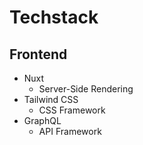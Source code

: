 # Techstack

## Frontend

* Nuxt
  * Server-Side Rendering 
* Tailwind CSS
  * CSS Framework
* GraphQL
  * API Framework